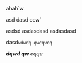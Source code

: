 









ahah`w

asd
dasd
ccw`

asdsd
asdasdasd
asdasdasd

dasd`wdwdq qwcqwcq`

**_dqwd qw_** _eqqe_

